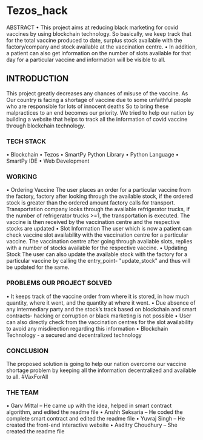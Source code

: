 # Tezos_hack
ABSTRACT
• This project aims at reducing black marketing for covid vaccines by using blockchain technology. So basically, we keep track that for the total vaccine produced to date, surplus stock available with the factory/company and stock available at the vaccination centre.
• In addition, a patient can also get information on the number of slots available for that day for a particular vaccine and information will be visible to all.
## INTRODUCTION
This project greatly decreases any chances of misuse of the vaccine. As Our country is facing a shortage of vaccine due to some unfaithful people who are responsible for lots of innocent deaths So to bring these malpractices to an end becomes our priority. We tried to help our nation by building a website that helps to track all the information of covid vaccine through blockchain technology.
### TECH STACK
• Blockchain
• Tezos
• SmartPy Python Library
• Python Language
• SmartPy IDE
• Web Development
### WORKING
• Ordering Vaccine
The user places an order for a particular vaccine from the factory, factory after looking through the available stock, if
the ordered stock is greater than the ordered amount factory calls for transport. Transportation company looks
through the available refrigerator trucks, if the number of refrigerator trucks >=1, the transportation is executed. The
vaccine is then received by the vaccination centre and the respective stocks are updated
• Slot Information
The user which is now a patient can check vaccine slot availability with the vaccination centre for a particular vaccine.
The vaccination centre after going through available slots, replies with a number of stocks available for the respective
vaccine.
• Updating Stock
The user can also update the available stock with the factory for a particular vaccine by calling the entry_point-
"update_stock" and thus will be updated for the same.
### PROBLEMS OUR PROJECT SOLVED
• It keeps track of the vaccine order from where it is stored, in how much quantity, where it went, and the
quantity at where it went.
• Due absence of any intermediary party and the stock’s track based on blockchain and smart contracts- hacking
or corruption or black marketing is not possible
• User can also directly check from the vaccination centres for the slot availability to avoid any misdirection
regarding this information
• Blockchain Technology - a secured and decentralized technology
### CONCLUSION
The proposed solution is going to help our nation overcome our vaccine shortage problem
by keeping all the information decentralized and available to all. #VaxForAll
### THE TEAM
• Garv Mittal – He came up with the idea, helped in smart contract algorithm, and edited the readme file
• Anshh Seksaria – He coded the complete smart contract and edited the readme file
• Yuvraj Singh – He created the front-end interactive website
• Aaditry Choudhury – She created the readme file

